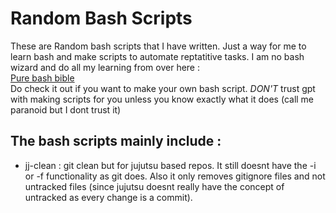 # Random Bash Scripts 

These are Random bash scripts that I have written. Just a way for me to learn bash and make scripts to automate reptatitive tasks. I am no 
bash wizard and do all my learning from over here :\
[Pure bash bible](https://github.com/dylanaraps/pure-bash-bible)\
Do check it out if you want to make your own bash script. *DON'T* trust gpt with making scripts for you unless you know exactly what it does 
(call me paranoid but I dont trust it)

## The bash scripts mainly include :
- jj-clean :
    git clean but for jujutsu based repos. It still doesnt have the -i or -f functionality as git does. Also it only removes gitignore files and not untracked files (since jujutsu doesnt really have the concept of untracked as every change is a commit).

